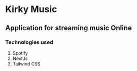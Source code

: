 # Kirky Music 
## Application for streaming music Online
### Technologies used
1. Spotify 
2. NextJs
3. Tailwind CSS